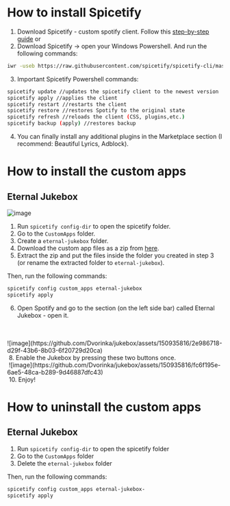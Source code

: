# How to install Spicetify

1. Download Spicetify - custom spotify client. Follow this [step-by-step guide](https://spicetify.app/docs/advanced-usage/installation/)
or
2. Download Spicetify -> open your Windows Powershell.
And run the following commands:
```sh
iwr -useb https://raw.githubusercontent.com/spicetify/spicetify-cli/master/install.ps1 | iex
```
3. Important Spicetify Powershell commands:
```sh
spicetify update //updates the spicetify client to the newest version
spicetify apply //applies the client
spicetify restart //restarts the client
spicetify restore //restores Spotify to the original state
spicetify refresh //reloads the client (CSS, plugins,etc.)
spicetify backup (apply) //restores backup
```
4. You can finally install any additional plugins in the Marketplace section (I recommend: Beautiful Lyrics, Adblock).

# How to install the custom apps
## Eternal Jukebox
![image](https://github.com/Dvorinka/jukebox/assets/150935816/6d79cccc-a556-48c8-84ac-d3a6c30ade6a)

1. Run `spicetify config-dir` to open the spicetify folder.
2. Go to the `CustomApps` folder.
3. Create a `eternal-jukebox` folder.
4. Download the custom app files as a zip from [here](https://github.com/Pithaya/spicetify-apps-dist/archive/refs/heads/dist/eternal-jukebox.zip).
5. Extract the zip and put the files inside the folder you created in step 3 (or rename the extracted folder to `eternal-jukebox`).

Then, run the following commands:

```sh
spicetify config custom_apps eternal-jukebox
spicetify apply
```

6. Open Spotify and go to the section (on the left side bar) called Eternal Jukebox - open it.<br>‎‎
 <br>
![image](https://github.com/Dvorinka/jukebox/assets/150935816/2e986718-d29f-43b6-8b03-6f20729d20ca)<br>
‎ 
8. Enable the Jukebox by pressing these two buttons once.<br>
‎ 
![image](https://github.com/Dvorinka/jukebox/assets/150935816/fc6f195e-6ae5-48ca-b289-9d46887dfc43)<br>
‎ 
10. Enjoy!


# How to uninstall the custom apps

## Eternal Jukebox

1. Run `spicetify config-dir` to open the spicetify folder
2. Go to the `CustomApps` folder
3. Delete the `eternal-jukebox` folder

Then, run the following commands:

```sh
spicetify config custom_apps eternal-jukebox-
spicetify apply
```

